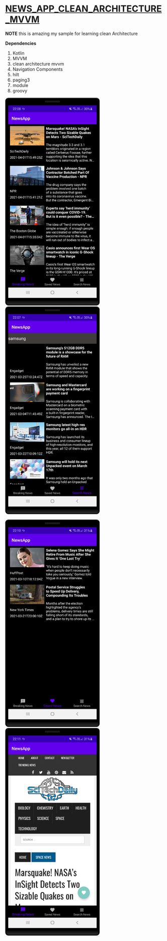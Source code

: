 # [NEWS_APP_CLEAN_ARCHITECTURE_MVVM](https://github.com/amirhusseinSSoori/News_App_Clean_Architecture_MVVM)

**NOTE** 
this is amazing my sample for learning clean Architecture 

**Dependencies**
1. Kotlin
2. MVVM
3. clean architecture mvvm 
4. Navigation Components
5. hilt
6. paging3
7. module
8. groovy



<img src="/screenshots/news.jpg" width="300" >  <img src="/screenshots/search.jpg" width="300" >


<img src="/screenshots/save.jpg" width="300" > <img src="/screenshots/chose.jpg" width="300" >

